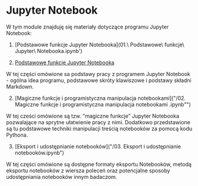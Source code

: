 # Jupyter Notebook

W tym module znajduję się materiały dotyczące programu Jupyter Notebook:

1. [Podstawowe funkcje Jupyter Notebooka](01.\ Podstawowe\ funkcje\ Jupyter\ Notebooka.ipynb')

1. [Podstawowe funkcje Jupyter Notebooka](test.md)

W tej części omówione sa podstawy pracy z programem Jupyter Notebook - ogólna idea programu, podstawowe skróty klawiszowe i podstawy składni Markdown.

2. [Magiczne funkcje i programistyczna manipulacja notebookami]("/02. Magiczne funkcje i programistyczna manipulacja notebookami .ipynb"")

W tej cześci omówione są tzw. "magiczne funkcje" Jupyter Notebooka pozwalające na sprytne ułatwienie pracy z nimi. Dodatkowo przedstawione są tu podstawowe techniki manipulacji treścią notebooków za pomocą kodu Pythona.

3. [Eksport i udostępnianie notebooków]("/03. Eksport i udostępnianie notebooków.ipynb")

W tej części omówione są dostępne formaty eksportu Notebooków, metodą eksportu notebooków z wiersza poleceń oraz potencjalne sposoby udostępniania notebooków innym badaczom.
